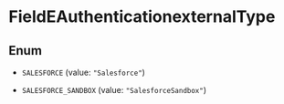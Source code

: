 

# FieldEAuthenticationexternalType

## Enum


* `SALESFORCE` (value: `"Salesforce"`)

* `SALESFORCE_SANDBOX` (value: `"SalesforceSandbox"`)



